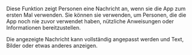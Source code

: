 ﻿Diese Funktion zeigt Personen eine Nachricht an, wenn sie die App zum ersten Mal verwenden. Sie können sie verwenden, um Personen, die die App noch nie zuvor verwendet haben, nützliche Anweisungen oder Informationen bereitzustellen.

Die angezeigte Nachricht kann vollständig angepasst werden und Text, Bilder oder etwas anderes anzeigen.
